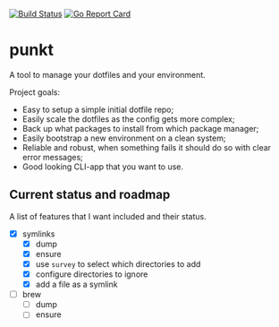 [![Build Status](https://travis-ci.org/mbark/punkt.svg?branch=master)](https://travis-ci.org/mbark/punkt) [![Go Report Card](https://goreportcard.com/badge/mbark/punkt)](https://goreportcard.com/report/mbark/punkt)

# punkt
A tool to manage your dotfiles and your environment.

Project goals:
- Easy to setup a simple initial dotfile repo;
- Easily scale the dotfiles as the config gets more complex;
- Back up what packages to install from which package manager;
- Easily bootstrap a new environment on a clean system;
- Reliable and robust, when something fails it should do so with clear error messages;
- Good looking CLI-app that you want to use.

## Current status and roadmap
A list of features that I want included and their status. 

- [x] symlinks
  - [x] dump
  - [x] ensure
  - [x] use `survey` to select which directories to add
  - [x] configure directories to ignore
  - [x] add a file as a symlink
- [ ] brew
  - [ ] dump
  - [ ] ensure
